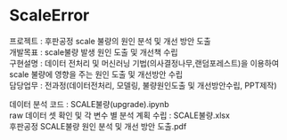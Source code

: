 # ScaleError

프로젝트 : 후판공정 scale 불량의 원인 분석 및 개선 방안 도출  
개발목표 : scale불량 발생 원인 도출 및 개선책 수립  
구현설명 : 데이터 전처리 및 머신러닝 기법(의사결정나무,랜덤포레스트)을 이용하여 scale 불량에 영향을 주는 원인 도출 및 개선방안 수립   
담당업무 : 전과정(데이터전처리, 모델링, 불량원인도출 및 개선방안수립, PPT제작)  

데이터 분석 코드 : SCALE불량(upgrade).ipynb  
raw 데이터 셋 확인 및 각 변수 별 분석 계획 수립 : SCALE불량.xlsx    
후판공정 SCALE불량 원인 분석 및 개선 방안 도출.pdf
